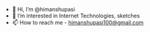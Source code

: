 - 👋 Hi, I’m @himanshupasi
- 👀 I’m interested in Internet Technologies, sketches 
- 📫 How to reach me - himanshupasi100@gmail.com

<!---
himanshupasi/himanshupasi is a ✨ special ✨ repository because its `README.md` (this file) appears on your GitHub profile.
You can click the Preview link to take a look at your changes.
--->
